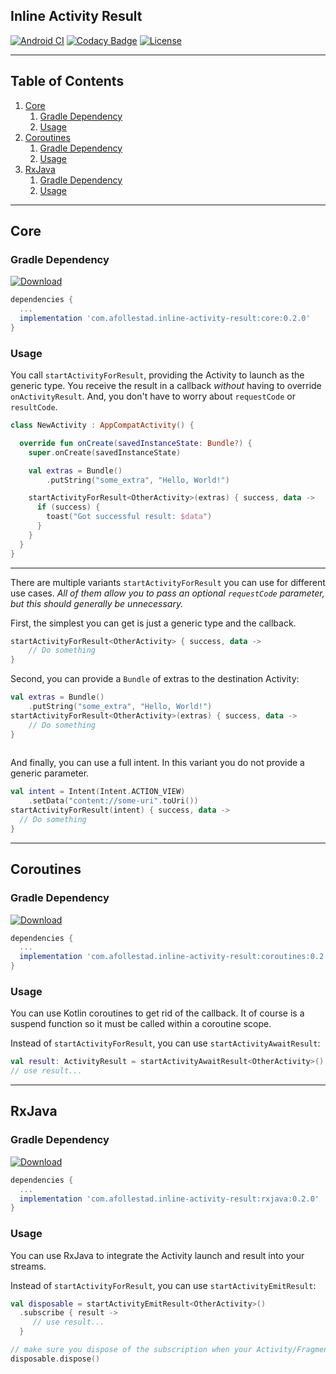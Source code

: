 ## Inline Activity Result

[![Android CI](https://github.com/afollestad/inline-activity-result/workflows/Android%20CI/badge.svg)](https://github.com/afollestad/inline-activity-result/actions?query=workflow%3A%22Android+CI%22)
[![Codacy Badge](https://api.codacy.com/project/badge/Grade/4679f36623124f4da988e957e545c8df)](https://www.codacy.com/app/drummeraidan_50/inline-activity-result?utm_source=github.com&amp;utm_medium=referral&amp;utm_content=afollestad/inline-activity-result&amp;utm_campaign=Badge_Grade)
[![License](https://img.shields.io/badge/License-Apache%202.0-blue.svg)](https://opensource.org/licenses/Apache-2.0)

---

## Table of Contents

1. [Core](#core)
    1. [Gradle Dependency](#gradle-dependency)
    2. [Usage](#usage)
2. [Coroutines](#coroutines)
    1. [Gradle Dependency](#gradle-dependency-1)
    2. [Usage](#usage-1)
3. [RxJava](#rxjava)
    1. [Gradle Dependency](#gradle-dependency-2)
    2. [Usage](#usage-2)

---

## Core

### Gradle Dependency

[ ![Download](https://api.bintray.com/packages/drummer-aidan/maven/inline-activity-result%3Acore/images/download.svg) ](https://bintray.com/drummer-aidan/maven/inline-activity-result%3Acore/_latestVersion)

```gradle
dependencies {
  ...
  implementation 'com.afollestad.inline-activity-result:core:0.2.0'
}
```

### Usage

You call `startActivityForResult`, providing the Activity to launch as the generic type. You
receive the result in a callback *without* having to override `onActivityResult`. And, you don't 
have to worry about `requestCode` or `resultCode`.

```kotlin
class NewActivity : AppCompatActivity() {

  override fun onCreate(savedInstanceState: Bundle?) {
    super.onCreate(savedInstanceState)

    val extras = Bundle()
        .putString("some_extra", "Hello, World!")

    startActivityForResult<OtherActivity>(extras) { success, data ->
      if (success) {
        toast("Got successful result: $data")
      }
    }
  }
}
```

---

There are multiple variants `startActivityForResult` you can use for different use cases. *All of 
them allow you to pass an optional `requestCode` parameter, but this should generally be unnecessary.*

First, the simplest you can get is just a generic type and the callback.

```kotlin
startActivityForResult<OtherActivity> { success, data ->
    // Do something
}
```

Second, you can provide a `Bundle` of extras to the destination Activity:

```kotlin
val extras = Bundle()
    .putString("some_extra", "Hello, World!")
startActivityForResult<OtherActivity>(extras) { success, data ->
    // Do something
}
    
```

And finally, you can use a full intent. In this variant you do not provide a generic parameter.

```kotlin
val intent = Intent(Intent.ACTION_VIEW)
    .setData("content://some-uri".toUri())
startActivityForResult(intent) { success, data ->
  // Do something
}
```

---

## Coroutines

### Gradle Dependency

[ ![Download](https://api.bintray.com/packages/drummer-aidan/maven/inline-activity-result%3Acoroutines/images/download.svg) ](https://bintray.com/drummer-aidan/maven/inline-activity-result%3Acoroutines/_latestVersion)

```gradle
dependencies {
  ...
  implementation 'com.afollestad.inline-activity-result:coroutines:0.2.0'
}
```

### Usage

You can use Kotlin coroutines to get rid of the callback. It of course is a suspend function so it
must be called within a coroutine scope.

Instead of `startActivityForResult`, you can use `startActivityAwaitResult`:

```kotlin
val result: ActivityResult = startActivityAwaitResult<OtherActivity>()
// use result...
```

---

## RxJava

### Gradle Dependency

[ ![Download](https://api.bintray.com/packages/drummer-aidan/maven/inline-activity-result%3Arxjava/images/download.svg) ](https://bintray.com/drummer-aidan/maven/inline-activity-result%3Arxjava/_latestVersion)

```gradle
dependencies {
  ...
  implementation 'com.afollestad.inline-activity-result:rxjava:0.2.0'
}
```

### Usage

You can use RxJava to integrate the Activity launch and result into your streams.

Instead of `startActivityForResult`, you can use `startActivityEmitResult`:

```kotlin
val disposable = startActivityEmitResult<OtherActivity>()
  .subscribe { result ->
     // use result...
  }

// make sure you dispose of the subscription when your Activity/Fragment goes away
disposable.dispose()
```
